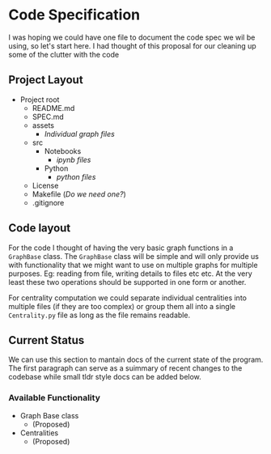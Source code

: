 # Code Specification
I was hoping we could have one file to document the code spec we wil be using, so let's start here. I had thought of this proposal for our cleaning up some of the clutter with the code

## Project Layout
- Project root
    - README.md
    - SPEC.md
    - assets
        - *Individual graph files*
    - src
        - Notebooks
            - *ipynb files*
        - Python
            - *python files*
    - License
    - Makefile (*Do we need one?*)
    - .gitignore

## Code layout
For the code I thought of having the very basic graph functions in a ```GraphBase``` class. The ```GraphBase``` class will be simple and will only provide us with functionality that we might want to use on multiple graphs  for multiple purposes. Eg: reading from file, writing details to files etc etc. At the very least these two operations should be supported in one form or another.

For centrality computation we could separate individual centralities into multiple files (if they are too complex) or group them all into a single ```Centrality.py``` file as long as the file remains readable.

## Current Status
We can use this section to mantain docs of the current state of the program. The first paragraph can serve as a suimmary of recent changes to the codebase while small tldr style docs can be added below.

### Available Functionality
- Graph Base class
    - (Proposed)
- Centralities
    - (Proposed)
